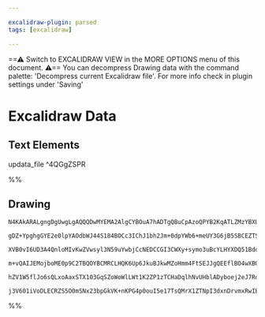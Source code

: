 ```yaml
---

excalidraw-plugin: parsed
tags: [excalidraw]

---
```

==⚠  Switch to EXCALIDRAW VIEW in the MORE OPTIONS menu of this document. ⚠== You can decompress Drawing data with the command palette: 'Decompress current Excalidraw file'. For more info check in plugin settings under 'Saving'


# Excalidraw Data
## Text Elements
updata_file
 ^4QGgZSPR

%%
## Drawing
```compressed-json
N4KAkARALgngDgUwgLgAQQQDwMYEMA2AlgCYBOuA7hADTgQBuCpAzoQPYB2KqATLZMzYBXUtiRoIACyhQ4zZAHoFAc0JRJQgEYA6bGwC2CgF7N6hbEcK4OCtptbErHALRY8RMpWdx8Q1TdIEfARcZgRmBShcZQUebTiAFho6IIR9BA4oZm4AbXAwUDAiiBJuCASARQBxZQAtAGUABQAlZKLIWEQyqCwoNuLMbmcEhIBWbQB2UdGeAAZZuamARh4J

gDZ+YpghgGYE2e0lpYAOdbWJ44S184BOCc3IChJ1bh2Jm+0dpYWb6+meUY3G6jB5SBCEZTSbhrHbaNbzeZrb47UZLUYw0HWZTBbizUHMKCkNgAawQAGE2Pg2KQygBiJYIBkM/qQTS4bDE5REoQcYgUqk0iSE6zMOC4QKZFkQABmhHw+HqsBxEkEHilBKJpIA6s9JNw+PkBISSQhFTBlehVaVQdzIRxwtk0EtQWwxdg1NsnfNQVzhHAAJLER2oHIA

XVB0vI6UD3A4QnloMIvKwZVwsyl3N59uYwbjCcNEDCCGI3CWXy+symo3uBcYLHYXDQ51BddYnAAcpwxKXK6idtcljdE8wACKpHoltDSghhUGaYS8gCiwXSmVz8fwoKEcGIuAnpYmPArFYmXwSoKIHGJsY3F7YHOL3Gn+FnBZ6mD6Em3u6iAH1ZcEAA6XA2pQAAqvRlN+e64P+coIMBUrSpwUD1IQRjiLw4wjAiPAjEs+xrHhEYoQAYrg+hyp6qDO

m+vQAIJEMojboME0p9C2TBQOYBCMRCLHQK6Up6JkuBJkwMZoHmm4FtSEJJgQEEflBO4wXBQEgQWuBCFAbDNOE6GYc+r7tBAl4IAAEuCkKfjR8SjPkAC+4DhnQuBwHAip7phhQdJIaSYWZEJQpsDCEAgFAAELspymZ8pS1J0tKyUpf0EDYCIEpQP6PT6IqmrkglgroPSjJlWlGWkFlOVpNFHK+jy8UCt05AcKK4oZBx+TpZlnU1fopFygqSqBVaJa

hZV1W5flJo6sQLxoAaxSTX103GqSZoWoWlLWt1K2ZP1zTCHaDqlhNvUHblADyboej2eJ7Rd2W5aRZEUVRZ2PVVq1pK9mRoRh+oPctT39UpUB8cxZRsV1IPfZdaReaQENVWwFD+bgk6oNJ53w89aSLry9Go+jIRYxA4pElQoXMNgRLygAGtwCTHEO3W0/T+AAJrcKM/ZwscKwTPhhEAqFRhsAY3C+ZA9AEEImFLE5uNTWkR2NdmwYQHFaVciQAOYT

j3V601iVoDLECRZS5O0mSNx23bpGkVK+nKPG4p0ouI5e17TsQMrX1ZTNpI3dxnDrvmxRwIEZjCMwVSkPrhk3pHkCRhRCD6cmiccMo0sFhkuCaMEWOEgroLYEQcDcGXCCghwGc16Q5eyTp5lNwrAfFHYABWCDYFk9QN3AACybDEAghNFyXT4zgg4COfwMrwcGwDOY5QA=
```
%%